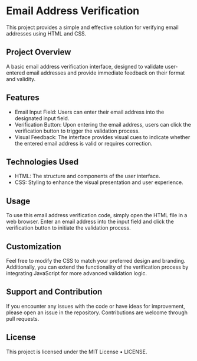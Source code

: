 
# Email Address Verification

This project provides a simple and effective solution for verifying email addresses using HTML and CSS.

## Project Overview
A basic email address verification interface, designed to validate user-entered email addresses and provide immediate feedback on their format and validity.

## Features
- Email Input Field: Users can enter their email address into the designated input field.
- Verification Button: Upon entering the email address, users can click the verification button to trigger the validation process.
- Visual Feedback: The interface provides visual cues to indicate whether the entered email address is valid or requires correction.

## Technologies Used
- HTML: The structure and components of the user interface.
- CSS: Styling to enhance the visual presentation and user experience.

## Usage
To use this email address verification code, simply open the HTML file in a web browser. Enter an email address into the input field and click the verification button to initiate the validation process.

## Customization
Feel free to modify the CSS to match your preferred design and branding. Additionally, you can extend the functionality of the verification process by integrating JavaScript for more advanced validation logic.

## Support and Contribution
If you encounter any issues with the code or have ideas for improvement, please open an issue in the repository. Contributions are welcome through pull requests.

## License
This project is licensed under the MIT License • LICENSE.
